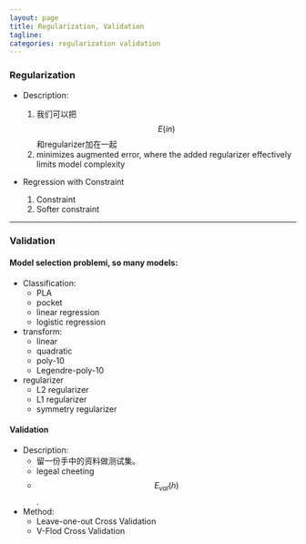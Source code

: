 ```yaml
---
layout: page
title: Regularization, Validation
tagline:
categories: regularization validation 
---
```



### Regularization

- Description:
    1. 我们可以把$$E(in)$$和regularizer加在一起
    2. minimizes augmented error, where the added regularizer effectively limits model complexity

- Regression with Constraint
    1. Constraint
    2. Softer constraint

---

### Validation

#### Model selection problemi, so many models:

- Classification:
    + PLA
    + pocket
    + linear regression
    + logistic regression
- transform:
    + linear
    + quadratic
    + poly-10
    + Legendre-poly-10
- regularizer
    + L2 regularizer
    + L1 regularizer
    + symmetry regularizer 

####  Validation

- Description:
    + 留一份手中的资料做测试集。
    + legeal cheeting
    + $$ E_{val}(h) $$.
- Method: 
    + Leave-one-out Cross Validation
    + V-Flod Cross Validation 

